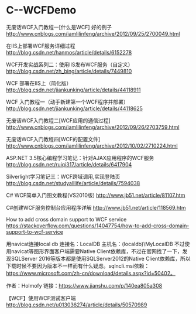 # C--WCFDemo

无废话WCF入门教程一[什么是WCF] 好的例子
http://www.cnblogs.com/iamlilinfeng/archive/2012/09/25/2700049.html

在IIS上部署WCF服务详细过程
http://blog.csdn.net/hanmos/article/details/6152278

WCF开发实战系列二：使用IIS发布WCF服务（自定义）
http://blog.csdn.net/zh_bing/article/details/7449810

WCF 部署在IIS上（简化版）
http://blog.csdn.net/jiankunking/article/details/44118911

WCF 入门教程一（动手新建第一个WCF程序并部署）
http://blog.csdn.net/jiankunking/article/details/44118625


无废话WCF入门教程二[WCF应用的通信过程]
http://www.cnblogs.com/iamlilinfeng/archive/2012/09/26/2703759.html

无废话WCF入门教程四[WCF的配置文件]
http://www.cnblogs.com/iamlilinfeng/archive/2012/10/02/2710224.html

ASP.NET 3.5核心编程学习笔记：针对AJAX应用程序的WCF服务
http://blog.csdn.net/ruiqi317/article/details/6417904

Silverlight学习笔记三：WCF跨域调用,实现登陆页
http://blog.csdn.net/studyalllife/article/details/7594038

C# WCF简单入门图文教程(VS2010版)
http://www.jb51.net/article/81107.htm

C#创建WCF服务控制台应用程序详解
http://www.jb51.net/article/118569.htm

How to add cross domain support to WCF service
https://stackoverflow.com/questions/14047754/how-to-add-cross-domain-support-to-wcf-service


用navicat连接local db
连接名：LocalDB
主机名：(localdb)\MyLocalDB
不过使用navicat等图形界面客户端需要Native Client依赖库，不过在官网找了一下，发现SQLServer 2016等版本都是使用SQLServer2012的Native Client依赖库，所以下载时候不要因为版本不一样而有什么疑虑。sqlncli.msi依赖：https://www.microsoft.com/zh-cn/download/details.aspx?id=50402。

作者：Holmofy
链接：https://www.jianshu.com/p/140ea805a308

【WCF】使用WCF测试客户端
http://blog.csdn.net/u013036274/article/details/50570989

